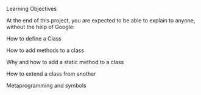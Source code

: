 Learning Objectives

At the end of this project, you are expected to be able to explain to anyone, without the help of Google:

How to define a Class

How to add methods to a class

Why and how to add a static method to a class

How to extend a class from another

Metaprogramming and symbols
